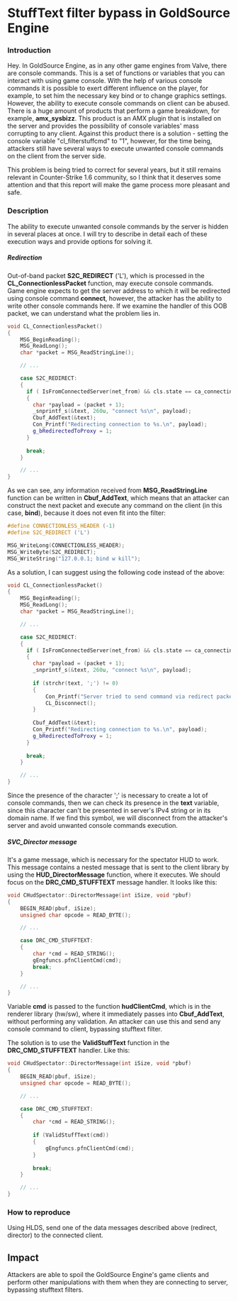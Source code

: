# StuffText filter bypass in GoldSource Engine

### Introduction

Hey. In GoldSource Engine, as in any other game engines from Valve, there are console commands. This is a set of functions or variables that you can interact with using game console. With the help of various console commands it is possible to exert different influence on the player, for example, to set him the necessary key bind or to change graphics settings. However, the ability to execute console commands on client can be abused. There is a huge amount of products that perform a game breakdown, for example, **amx_sysbizz**. This product is an AMX plugin that is installed on the server and provides the possibility of console variables' mass corrupting to any client. Against this product there is a solution - setting the console variable "cl_filterstuffcmd" to "1", however, for the time being, attackers still have several ways to execute unwanted console commands on the client from the server side.

This problem is being tried to correct for several years, but it still remains relevant in Counter-Strike 1.6 community, so I think that it deserves some attention and that this report will make the game process more pleasant and safe.

### Description

The ability to execute unwanted console commands by the server is hidden in several places at once. I will try to describe in detail each of these execution ways and provide options for solving it.

##### Redirection

Out-of-band packet **S2C_REDIRECT** ('L'), which is processed in the **CL_ConnectionlessPacket** function, may execute console commands. Game engine expects to get the server address to which it will be redirected using console command **connect**, however, the attacker has the ability to write other console commands here. If we examine the handler of this OOB packet, we can understand what the problem lies in.

```cpp
void CL_ConnectionlessPacket()
{
	MSG_BeginReading();
	MSG_ReadLong();
	char *packet = MSG_ReadStringLine();

	// ...

	case S2C_REDIRECT:
	{
	  if ( IsFromConnectedServer(net_from) && cls.state == ca_connecting )
	  {
		char *payload = (packet + 1);
		_snprintf_s(&text, 260u, "connect %s\n", payload);
		Cbuf_AddText(&text);
		Con_Printf("Redirecting connection to %s.\n", payload);
		g_bRedirectedToProxy = 1;
	  }
	  
	  break;
	}

	// ...
}
```
As we can see, any information received from **MSG_ReadStringLine** function can be written in **Cbuf_AddText**, which means that an attacker can construct the next packet and execute any command on the client (in this case, **bind**), because it does not even fit into the filter:

```cpp
#define CONNECTIONLESS_HEADER (-1)
#define S2C_REDIRECT ('L')

MSG_WriteLong(CONNECTIONLESS_HEADER);
MSG_WriteByte(S2C_REDIRECT);
MSG_WriteString("127.0.0.1; bind w kill");

```

As a solution, I can suggest using the following code instead of the above:

```cpp
void CL_ConnectionlessPacket()
{
	MSG_BeginReading();
	MSG_ReadLong();
	char *packet = MSG_ReadStringLine();

	// ...

	case S2C_REDIRECT:
	{
	  if ( IsFromConnectedServer(net_from) && cls.state == ca_connecting )
	  {
		char *payload = (packet + 1);
		_snprintf_s(&text, 260u, "connect %s\n", payload);
		
		if (strchr(text, ';') != 0)
		{
			Con_Printf("Server tried to send command via redirect packet.\n");
			CL_Disconnect();
		}
		
		Cbuf_AddText(&text);
		Con_Printf("Redirecting connection to %s.\n", payload);
		g_bRedirectedToProxy = 1;
	  }
	  
	  break;
	}

	// ...
}
```

Since the presence of the character ';' is necessary to create a lot of console commands, then we can check its presence in the **text** variable, since this character can't be presented in server's IPv4 string or in its domain name. If we find this symbol, we will disconnect from the attacker's server and avoid unwanted console commands execution.

##### SVC_Director message

It's a game message, which is necessary for the spectator HUD to work. This message contains a nested message that is sent to the client library by using the **HUD_DirectorMessage** function, where it executes. We should focus on the **DRC_CMD_STUFFTEXT** message handler. It looks like this:

```cpp
void CHudSpectator::DirectorMessage(int iSize, void *pbuf)
{
	BEGIN_READ(pbuf, iSize);
	unsigned char opcode = READ_BYTE();

	// ...

	case DRC_CMD_STUFFTEXT:
	{
		char *cmd = READ_STRING();
		gEngfuncs.pfnClientCmd(cmd);
		break;
	}

	// ...
}
```
Variable **cmd** is passed to the function **hudClientCmd**, which is in the renderer library (hw/sw), where it immediately passes into **Cbuf_AddText**, without performing any validation. An attacker can use this and send any console command to client, bypassing stufftext filter.

The solution is to use the **ValidStuffText** function in the **DRC_CMD_STUFFTEXT** handler. Like this:

```cpp
void CHudSpectator::DirectorMessage(int iSize, void *pbuf)
{
	BEGIN_READ(pbuf, iSize);
	unsigned char opcode = READ_BYTE();

	// ...

	case DRC_CMD_STUFFTEXT:
	{
		char *cmd = READ_STRING();
		
		if (ValidStuffText(cmd))
		{
			gEngfuncs.pfnClientCmd(cmd);
		}
		
		break;
	}

	// ...
}
```

### How to reproduce

Using HLDS, send one of the data messages described above (redirect, director) to the connected client.

## Impact

Attackers are able to spoil the GoldSource Engine's game clients and perform other manipulations with them when they are connecting to server, bypassing stufftext filters.